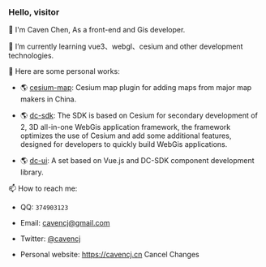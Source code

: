 ### Hello, visitor

🙌 I'm Caven Chen, As a front-end and Gis developer.

🌱 I’m currently learning vue3、webgl、cesium and other development technologies.

🔭 Here are some personal works:
  
   - 🌎 [cesium-map](https://github.com/dvgis/cesium-map): Cesium map plugin for adding maps from major map makers in China.
  
   - 🌎 [dc-sdk](https://github.com/dvgis/dc-sdk): The SDK is based on Cesium for secondary development of 2, 3D all-in-one WebGis application framework, the framework optimizes the use of Cesium and add some additional features, designed for developers to quickly build WebGis applications.
  
   - 🌎 [dc-ui](https://github.com/dvgis/dc-ui): A set based on Vue.js and DC-SDK component development library.

📫 How to reach me:

   - QQ: `374903123`
   
   - Email: cavencj@gmail.com
   
   - Twitter: [@cavencj](https://twitter.com/cavencj)
   
   - Personal website: https://cavencj.cn
  Cancel Changes
